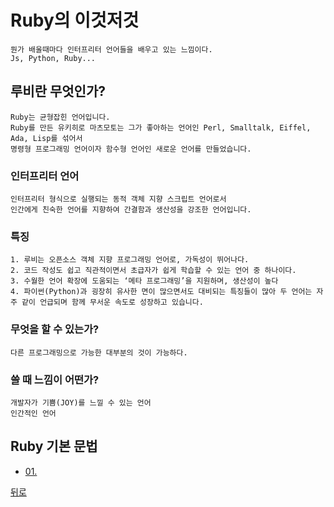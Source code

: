 # Ruby의 이것저것
    뭔가 배울때마다 인터프리터 언어들을 배우고 있는 느낌이다. 
    Js, Python, Ruby...

## 루비란 무엇인가?
    Ruby는 균형잡힌 언어입니다. 
    Ruby를 만든 유키히로 마츠모토는 그가 좋아하는 언어인 Perl, Smalltalk, Eiffel, Ada, Lisp를 섞어서 
    명령형 프로그래밍 언어이자 함수형 언어인 새로운 언어를 만들었습니다.
    
### 인터프리터 언어
    인터프리터 형식으로 실행되는 동적 객체 지향 스크립트 언어로서  
    인간에게 친숙한 언어를 지향하여 간결함과 생산성을 강조한 언어입니다.  

### 특징
    1. 루비는 오픈소스 객체 지향 프로그래밍 언어로, 가독성이 뛰어나다. 
    2. 코드 작성도 쉽고 직관적이면서 초급자가 쉽게 학습할 수 있는 언어 중 하나이다. 
    3. 수월한 언어 확장에 도움되는 ‘메타 프로그래밍’을 지원하며, 생산성이 높다
    4. 파이썬(Python)과 굉장히 유사한 면이 많으면서도 대비되는 특징들이 많아 두 언어는 자주 같이 언급되며 함께 무서운 속도로 성장하고 있습니다.

### 무엇을 할 수 있는가?
    다른 프로그래밍으로 가능한 대부분의 것이 가능하다.

### 쓸 때 느낌이 어떤가?
    개발자가 기쁨(JOY)를 느낄 수 있는 언어
    인간적인 언어


## Ruby 기본 문법 
  * [01. ]()



[뒤로](../../README.md)
